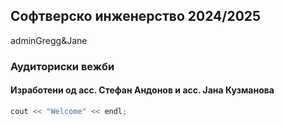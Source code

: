 ## Софтверско инженерство 2024/2025

adminGregg&Jane
### Аудиториски вежби 

#### Изработени од асс. Стефан Андонов и асс. Јана Кузманова

```cpp
cout << "Welcome" << endl;
```

